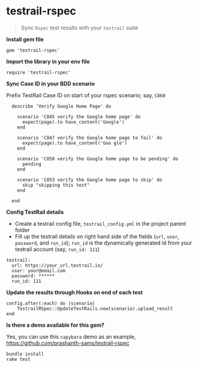 # testrail-rspec
> Sync `Rspec` test results with your `testrail` suite

**Install gem file**
```
gem 'testrail-rspec'
```

**Import the library in your env file**
```
require 'testrail-rspec'
```

**Sync Case ID in your BDD scenario**

Prefix TestRail Case ID on start of your rspec scenario; say, `C860`

```
  describe 'Verify Google Home Page' do
    
    scenario 'C845 verify the Google home page' do
      expect(page).to have_content('Google')
    end
  
    scenario 'C847 verify the Google home page to fail' do
      expect(page).to have_content('Goo gle')
    end
    
    scenario 'C850 verify the Google home page to be pending' do
      pending
    end
    
    scenario 'C853 verify the Google home page to skip' do
      skip "skipping this test"
    end
  
  end
```

**Config TestRail details**

- Create a testrail config file, `testrail_config.yml` in the project parent folder
- Fill up the testrail details on right hand side of the fields (`url`, `user`, `password`, and `run_id`); `run_id` is the dynamically generated id from your testrail account (say, `run_id: 111`)

```
testrail:
  url: https://your_url.testrail.io/
  user: your@email.com
  password: ******
  run_id: 111
```

**Update the results through Hooks on end of each test**
```
config.after(:each) do |scenario|
    TestrailRSpec::UpdateTestRails.new(scenario).upload_result
end
```

**Is there a demo available for this gem?**

Yes, you can use this `capybara` demo as an example, https://github.com/prashanth-sams/testrail-rspec

```
bundle install
rake test
```
